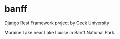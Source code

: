 # banff
Django Rest Framework project by Geek University

Moraine Lake near Lake Louise in Banff National Park.